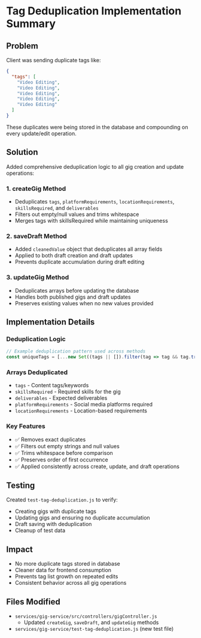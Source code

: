 # Tag Deduplication Implementation Summary

## Problem
Client was sending duplicate tags like:
```json
{
  "tags": [
    "Video Editing",
    "Video Editing", 
    "Video Editing",
    "Video Editing",
    "Video Editing"
  ]
}
```

These duplicates were being stored in the database and compounding on every update/edit operation.

## Solution
Added comprehensive deduplication logic to all gig creation and update operations:

### 1. createGig Method
- Deduplicates `tags`, `platformRequirements`, `locationRequirements`, `skillsRequired`, and `deliverables`
- Filters out empty/null values and trims whitespace
- Merges tags with skillsRequired while maintaining uniqueness

### 2. saveDraft Method  
- Added `cleanedValue` object that deduplicates all array fields
- Applied to both draft creation and draft updates
- Prevents duplicate accumulation during draft editing

### 3. updateGig Method
- Deduplicates arrays before updating the database
- Handles both published gigs and draft updates
- Preserves existing values when no new values provided

## Implementation Details

### Deduplication Logic
```javascript
// Example deduplication pattern used across methods
const uniqueTags = [...new Set((tags || []).filter(tag => tag && tag.trim()))];
```

### Arrays Deduplicated
- `tags` - Content tags/keywords
- `skillsRequired` - Required skills for the gig
- `deliverables` - Expected deliverables
- `platformRequirements` - Social media platforms required
- `locationRequirements` - Location-based requirements

### Key Features
- ✅ Removes exact duplicates
- ✅ Filters out empty strings and null values
- ✅ Trims whitespace before comparison
- ✅ Preserves order of first occurrence
- ✅ Applied consistently across create, update, and draft operations

## Testing
Created `test-tag-deduplication.js` to verify:
- Creating gigs with duplicate tags
- Updating gigs and ensuring no duplicate accumulation
- Draft saving with deduplication
- Cleanup of test data

## Impact
- No more duplicate tags stored in database
- Cleaner data for frontend consumption
- Prevents tag list growth on repeated edits
- Consistent behavior across all gig operations

## Files Modified
- `services/gig-service/src/controllers/gigController.js`
  - Updated `createGig`, `saveDraft`, and `updateGig` methods
- `services/gig-service/test-tag-deduplication.js` (new test file)
